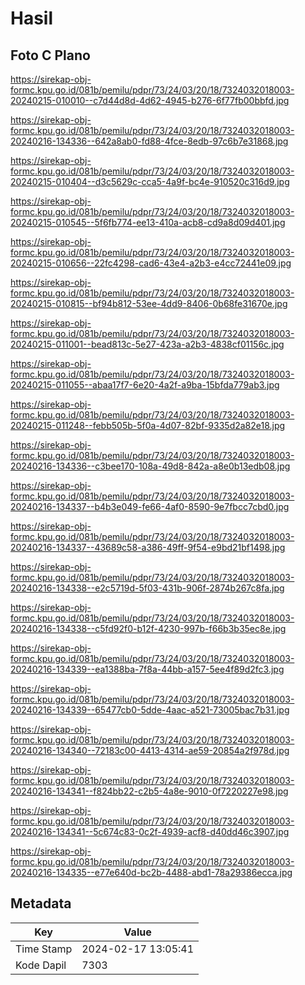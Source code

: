 # Hasil

## Foto C Plano

https://sirekap-obj-formc.kpu.go.id/081b/pemilu/pdpr/73/24/03/20/18/7324032018003-20240215-010010--c7d44d8d-4d62-4945-b276-6f77fb00bbfd.jpg

https://sirekap-obj-formc.kpu.go.id/081b/pemilu/pdpr/73/24/03/20/18/7324032018003-20240216-134336--642a8ab0-fd88-4fce-8edb-97c6b7e31868.jpg

https://sirekap-obj-formc.kpu.go.id/081b/pemilu/pdpr/73/24/03/20/18/7324032018003-20240215-010404--d3c5629c-cca5-4a9f-bc4e-910520c316d9.jpg

https://sirekap-obj-formc.kpu.go.id/081b/pemilu/pdpr/73/24/03/20/18/7324032018003-20240215-010545--5f6fb774-ee13-410a-acb8-cd9a8d09d401.jpg

https://sirekap-obj-formc.kpu.go.id/081b/pemilu/pdpr/73/24/03/20/18/7324032018003-20240215-010656--22fc4298-cad6-43e4-a2b3-e4cc72441e09.jpg

https://sirekap-obj-formc.kpu.go.id/081b/pemilu/pdpr/73/24/03/20/18/7324032018003-20240215-010815--bf94b812-53ee-4dd9-8406-0b68fe31670e.jpg

https://sirekap-obj-formc.kpu.go.id/081b/pemilu/pdpr/73/24/03/20/18/7324032018003-20240215-011001--bead813c-5e27-423a-a2b3-4838cf01156c.jpg

https://sirekap-obj-formc.kpu.go.id/081b/pemilu/pdpr/73/24/03/20/18/7324032018003-20240215-011055--abaa17f7-6e20-4a2f-a9ba-15bfda779ab3.jpg

https://sirekap-obj-formc.kpu.go.id/081b/pemilu/pdpr/73/24/03/20/18/7324032018003-20240215-011248--febb505b-5f0a-4d07-82bf-9335d2a82e18.jpg

https://sirekap-obj-formc.kpu.go.id/081b/pemilu/pdpr/73/24/03/20/18/7324032018003-20240216-134336--c3bee170-108a-49d8-842a-a8e0b13edb08.jpg

https://sirekap-obj-formc.kpu.go.id/081b/pemilu/pdpr/73/24/03/20/18/7324032018003-20240216-134337--b4b3e049-fe66-4af0-8590-9e7fbcc7cbd0.jpg

https://sirekap-obj-formc.kpu.go.id/081b/pemilu/pdpr/73/24/03/20/18/7324032018003-20240216-134337--43689c58-a386-49ff-9f54-e9bd21bf1498.jpg

https://sirekap-obj-formc.kpu.go.id/081b/pemilu/pdpr/73/24/03/20/18/7324032018003-20240216-134338--e2c5719d-5f03-431b-906f-2874b267c8fa.jpg

https://sirekap-obj-formc.kpu.go.id/081b/pemilu/pdpr/73/24/03/20/18/7324032018003-20240216-134338--c5fd92f0-b12f-4230-997b-f66b3b35ec8e.jpg

https://sirekap-obj-formc.kpu.go.id/081b/pemilu/pdpr/73/24/03/20/18/7324032018003-20240216-134339--ea1388ba-7f8a-44bb-a157-5ee4f89d2fc3.jpg

https://sirekap-obj-formc.kpu.go.id/081b/pemilu/pdpr/73/24/03/20/18/7324032018003-20240216-134339--65477cb0-5dde-4aac-a521-73005bac7b31.jpg

https://sirekap-obj-formc.kpu.go.id/081b/pemilu/pdpr/73/24/03/20/18/7324032018003-20240216-134340--72183c00-4413-4314-ae59-20854a2f978d.jpg

https://sirekap-obj-formc.kpu.go.id/081b/pemilu/pdpr/73/24/03/20/18/7324032018003-20240216-134341--f824bb22-c2b5-4a8e-9010-0f7220227e98.jpg

https://sirekap-obj-formc.kpu.go.id/081b/pemilu/pdpr/73/24/03/20/18/7324032018003-20240216-134341--5c674c83-0c2f-4939-acf8-d40dd46c3907.jpg

https://sirekap-obj-formc.kpu.go.id/081b/pemilu/pdpr/73/24/03/20/18/7324032018003-20240216-134335--e77e640d-bc2b-4488-abd1-78a29386ecca.jpg


## Metadata

| Key        | Value               |
| ---------- | ------------------- |
| Time Stamp | 2024-02-17 13:05:41 |
| Kode Dapil | 7303                |



